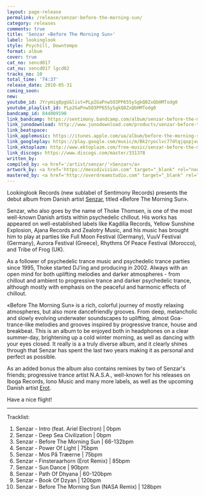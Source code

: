 ```yaml
---
layout: page-release
permalink: /release/senzar-before-the-morning-sun/
category: releases
comments: true
title: 'Senzar ‎«Before The Morning Sun»'
label: lookinglook
style: Psychill, Downtempo
format: album
cover: true
cat_no: sencd017
cat_nu: sencd017 lgcd02
tracks_no: 10
total_time: '74:37'
release_date: 2010-05-31
coming_soon: 
new: 
youtube_id: JYrymig8pgU&list=PLp2GaPnw5O3PP655ySgkQ8ZxQbHMTodg0
youtube_playlist_id: PLp2GaPnw5O3PP655ySgkQ8ZxQbHMTodg0
bandcamp_id: 844009190
link_bandcamp: https://sentimony.bandcamp.com/album/senzar-before-the-morning-sun
link_junodownload: http://www.junodownload.com/products/senzar-before-the-morning-sun/1598812-02
link_beatspace: 
link_applemusic: https://itunes.apple.com/ua/album/before-the-morning-sun/id1272404247?l=uk
link_googleplay: https://play.google.com/music/m/Bk2ryoclvc77dtqjqopjxwbdmve?t=Senzar_Before_The_Morning_Sun
link_ektoplazm: http://www.ektoplazm.com/free-music/senzar-before-the-morning-sun
link_discogs: https://www.discogs.com/master/331378
written_by: 
compiled_by: <a href='/artist/senzar/'>Senzar</a>
artwork_by: <a href='https://messdivision.com" target="_blank" rel="noopener'>Ju Ju</a>
mastered_by: <a href='http://overdreamstudio.com" target="_blank" rel="noopener'>Makus @ Overdream Studio</a>
---
```


Lookinglook Records (new sublabel of Sentimony Records) presents the debut album from Danish artist <a href='/artist/senzar/'>Senzar</a>, titled «Before The Morning Sun».

Senzar, who also goes by the name of Thoke Thomsen, is one of the most well-known Danish artists within psychedelic chillout. His works has appeared on well-established labels like Kagdilia Records, Yellow Sunshine Explosion, Ajana Records and Zealotry Music, and his music has brought him to play at parties like Full Moon Festival (Germany), VuuV Festival (Germany), Aurora Festival (Greece), Rhythms Of Peace Festival (Morocco), and Tribe of Frog (UK).

As a follower of psychedelic trance music and psychedelic trance parties since 1995, Thoke started DJ'ing and producing in 2002. Always with an open mind for both uplifting melodies and darker atmospheres - from chillout and ambient to progressive trance and darker psychedelic trance, although mostly with emphasis on the peaceful and harmonic effects of chillout.

«Before The Morning Sun» is a rich, colorful journey of mostly relaxing atmospheres, but also more dancefriendly grooves. From deep, melancholic and slowly evolving underwater soundscapes to uplifting, almost Goa-trance-like melodies and grooves inspired by progressive trance, house and breakbeat. This is an album to be enjoyed both in headphones on a clear summer-day, brightening up a cold winter morning, as well as dancing with your eyes closed. It really is a a truly diverse album, and it clearly shines through that Senzar has spent the last two years making it as personal and perfect as possible.

As an added bonus the album also contains remixes by two of Senzar's friends; progressive trance artist N.A.S.A., well-known for his releases on Iboga Records, Iono Music and many more labels, as well as the upcoming Danish artist <a href='/artist/erot/'>Erot</a>.

Have a nice flight!

---
Tracklist:

01. Senzar - Intro (feat. Ariel Electron) \| 0bpm
02. Senzar - Deep Sea Civilization \| 0bpm
03. Senzar - Before The Morning Sun \| 66-132bpm
04. Senzar - Power Of Light \| 75bpm
05. Senzar - Mos På Træerne \| 75bpm
06. Senzar - Finsteraarhorn (Erot Remix) \| 85bpm
07. Senzar - Sun Dance \| 90bpm
08. Senzar - Path Of Dhyana \| 60-120bpm
09. Senzar - Book Of Dzyan \| 120bpm
10. Senzar - Before The Morning Sun (NASA Remix) \| 128bpm
